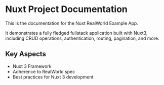 # Nuxt Project Documentation

This is the documentation for the Nuxt RealWorld Example App.

It demonstrates a fully fledged fullstack application built with Nuxt3, including CRUD operations, authentication, routing, pagination, and more.

## Key Aspects

- Nuxt 3 Framework
- Adherence to RealWorld spec
- Best practices for Nuxt 3 development
